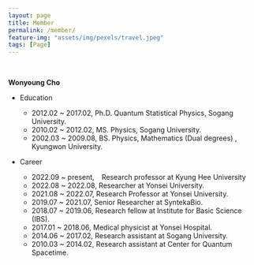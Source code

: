 ```yaml
---
layout: page
title: Member
permalink: /member/
feature-img: "assets/img/pexels/travel.jpeg"
tags: [Page]
---
```


<br>

**Wonyoung Cho**

- Education
  - 2012.02 ~ 2017.02, Ph.D. Quantum Statistical Physics, Sogang University.
  - 2010.02 ~ 2012.02, MS. Physics, Sogang University.
  - 2002.03 ~ 2009.08, BS. Physics, Mathematics (Dual degrees) , Kyungwon University.


- Career
  - 2022.09 ~ present, &ensp; Research professor at Kyung Hee University
  - 2022.08 ~ 2022.08, Researcher at Yonsei University.
  - 2021.08 ~ 2022.07, Research Professor at Yonsei University.
  - 2019.07 ~ 2021.07, Senior Researcher at SyntekaBio.
  - 2018.07 ~ 2019.06, Research fellow at Institute for Basic Science (IBS).
  - 2017.01 ~ 2018.06, Medical physicist at Yonsei Hospital.
  - 2014.06 ~ 2017.02, Research assistant at Sogang University.
  - 2010.03 ~ 2014.02, Research assistant at Center for Quantum Spacetime.
